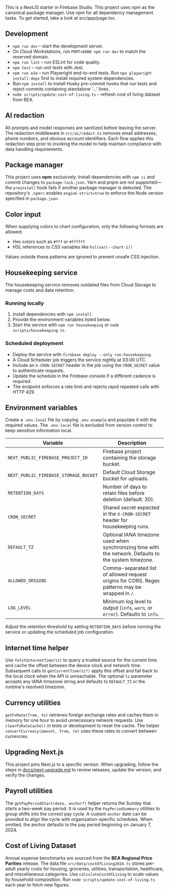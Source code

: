 This is a NextJS starter in Firebase Studio.
This project uses npm as the canonical package manager. Use npm for all dependency management tasks.
To get started, take a look at src/app/page.tsx.

## Development
- `npm run dev` – start the development server.
- On Cloud Workstations, run `PORT=6000 npm run dev` to match the reserved domain.
- `npm run lint` – run ESLint for code quality.
- `npm test` – run unit tests with Jest.
- `npm run e2e` – run Playwright end-to-end tests. Run `npx playwright install-deps` first to install required system dependencies.
- Run `npm install` to install Husky pre-commit hooks that run tests and reject commits containing standalone '...' lines.
- `node scripts/update-cost-of-living.ts` – refresh cost of living dataset from BEA.

## AI redaction

All prompts and model responses are sanitized before leaving the server. The
redaction middleware in `src/ai/redact.ts` removes email addresses, phone
numbers, and obvious account identifiers. Each flow applies this redaction step
prior to invoking the model to help maintain compliance with data handling
requirements.

## Package manager

This project uses **npm** exclusively. Install dependencies with `npm ci` and
commit changes to `package-lock.json`. Yarn and pnpm are not supported—the
`preinstall` hook fails if another package manager is detected. The repository's
`.npmrc` enables `engine-strict=true` to enforce the Node version specified in
`package.json`.

## Color input
When supplying colors to chart configuration, only the following formats are allowed:

- Hex colors such as `#fff` or `#ffffff`
- HSL references to CSS variables like `hsl(var(--chart-1))`

Values outside these patterns are ignored to prevent unsafe CSS injection.

## Housekeeping service

The housekeeping service removes outdated files from Cloud Storage to manage costs and data retention.

### Running locally
1. Install dependencies with `npm install`.
2. Provide the environment variables listed below.
3. Start the service with `npm run housekeeping` or `node scripts/housekeeping.ts`.

### Scheduled deployment
- Deploy the service with `firebase deploy --only run.housekeeping`.
- A Cloud Scheduler job triggers the service nightly at 03:00 UTC.
- Include an `X-CRON-SECRET` header in the job using the `CRON_SECRET` value to authenticate requests.
- Update the schedule in the Firebase console if a different cadence is required.
- The endpoint enforces a rate limit and rejects rapid repeated calls with HTTP 429.

## Environment variables

Create a `.env.local` file by copying `.env.example` and populate it with the required values. The `.env.local` file is excluded from version control to keep sensitive information local.

| Variable | Description |
|----------|-------------|
| `NEXT_PUBLIC_FIREBASE_PROJECT_ID` | Firebase project containing the storage bucket. |
| `NEXT_PUBLIC_FIREBASE_STORAGE_BUCKET` | Default Cloud Storage bucket for uploads. |
| `RETENTION_DAYS` | Number of days to retain files before deletion (default: 30). |
| `CRON_SECRET` | Shared secret expected in the `X-CRON-SECRET` header for housekeeping runs. |
| `DEFAULT_TZ` | Optional IANA timezone used when synchronizing time with the network. Defaults to the system timezone. |
| `ALLOWED_ORIGINS` | Comma-separated list of allowed request origins for CORS. Regex patterns may be wrapped in `/`. |
| `LOG_LEVEL` | Minimum log level to output (`info`, `warn`, or `error`). Defaults to `info`. |

Adjust the retention threshold by setting `RETENTION_DAYS` before running the service or updating the scheduled job configuration.

## Internet time helper

Use `fetchInternetTime(tz)` to query a trusted source for the current time and
cache the offset between the device clock and network time. Subsequent calls to
`getCurrentTime(tz?)` apply this offset and fall back to the local clock when
the API is unreachable. The optional `tz` parameter accepts any IANA timezone
string and defaults to `DEFAULT_TZ` or the runtime's resolved timezone.

## Currency utilities

`getFxRate(from, to)` retrieves foreign exchange rates and caches them in
memory for one hour to avoid unnecessary network requests. Use
`clearFxRateCache()` in tests or development to reset the cache. The helper
`convertCurrency(amount, from, to)` uses these rates to convert between
currencies.

## Upgrading Next.js

This project pins Next.js to a specific version. When upgrading, follow the steps in [docs/next-upgrade.md](docs/next-upgrade.md) to review releases, update the version, and verify the changes.

## Payroll utilities

The `getPayPeriodStart(date, anchor?)` helper returns the Sunday that starts a
two-week pay period. It is used by the `PayPeriodSummary` utilities to group
shifts into the correct pay cycle. A custom `anchor` date can be provided to
align the cycle with organization-specific schedules. When omitted, the anchor
defaults to the pay period beginning on January 7, 2024.

## Cost of Living Dataset

Annual expense benchmarks are sourced from the **BEA Regional Price Parities**
release. The data file `src/data/costOfLiving2024.ts` stores per-adult yearly
costs for housing, groceries, utilities, transportation, healthcare, and
miscellaneous categories. Use `calculateCostOfLiving` to scale values by
household composition. Run `node scripts/update-cost-of-living.ts` each year to
fetch new figures.
